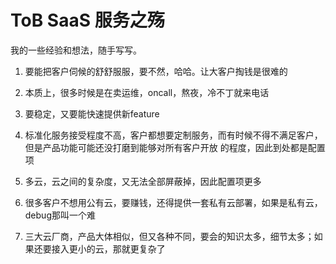 # ToB SaaS 服务之殇

我的一些经验和想法，随手写写。

1. 要能把客户伺候的舒舒服服，要不然，哈哈。让大客户掏钱是很难的

2. 本质上，很多时候是在卖运维，oncall，熬夜，冷不丁就来电话

3. 要稳定，又要能快速提供新feature

4. 标准化服务接受程度不高，客户都想要定制服务，而有时候不得不满足客户，但是产品功能可能还没打磨到能够对所有客户开放
的程度，因此到处都是配置项

5. 多云，云之间的复杂度，又无法全部屏蔽掉，因此配置项更多

6. 很多客户不想用公有云，要赚钱，还得提供一套私有云部署，如果是私有云，debug那叫一个难

7. 三大云厂商，产品大体相似，但又各种不同，要会的知识太多，细节太多；如果还要接入更小的云，那就更复杂了

